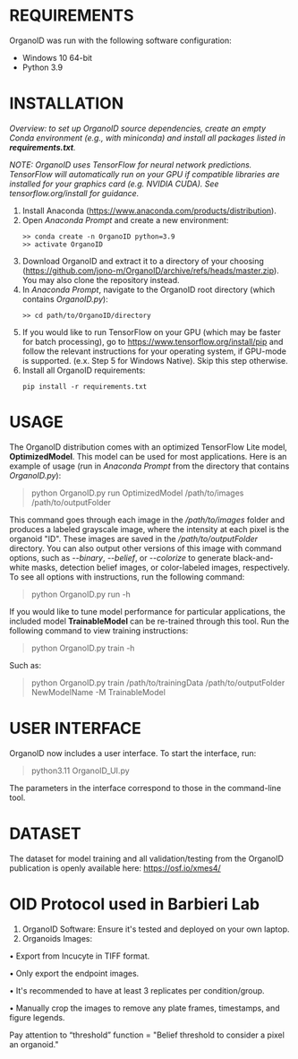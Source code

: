 <h1>REQUIREMENTS</h1>

OrganoID was run with the following software configuration:

- Windows 10 64-bit
- Python 3.9

<h1>INSTALLATION</h1>

<i>Overview: to set up OrganoID source dependencies, create an empty Conda environment (e.g., with miniconda) and
install all packages listed in <b>requirements.txt</b>.

NOTE: OrganoID uses TensorFlow for neural network predictions. TensorFlow will automatically run on your
GPU if compatible libraries are installed for your graphics card (e.g. NVIDIA CUDA). See tensorflow.org/install for guidance.</i>

1) Install Anaconda (https://www.anaconda.com/products/distribution).
2) Open <i>Anaconda Prompt</i> and create a new environment:
   ```
   >> conda create -n OrganoID python=3.9
   >> activate OrganoID
   ```
3) Download OrganoID and extract it to a directory of your choosing (https://github.com/jono-m/OrganoID/archive/refs/heads/master.zip). You may also clone the repository instead.
4) In <i>Anaconda Prompt</i>, navigate to the OrganoID root directory (which contains <i>OrganoID.py</i>):
   ```
   >> cd path/to/OrganoID/directory
   ```
5) If you would like to run TensorFlow on your GPU (which may be faster for batch processing), go to https://www.tensorflow.org/install/pip and follow the relevant instructions for your operating system, if GPU-mode is supported. (e.x. Step 5 for Windows Native). Skip this step otherwise.
6) Install all OrganoID requirements:
   ```
   pip install -r requirements.txt
   ```

<h1>USAGE</h1>

The OrganoID distribution comes with an optimized TensorFlow Lite model, <b>OptimizedModel</b>. This
model can be used for most applications. Here is an example of usage (run in <i>Anaconda Prompt</i> from the directory that contains <i>OrganoID.py</i>):

> python OrganoID.py run OptimizedModel /path/to/images /path/to/outputFolder

This command goes through each image in the <i>/path/to/images</i> folder and produces a labeled grayscale image, where the intensity at each pixel is the organoid "ID". These images are saved in the <i>/path/to/outputFolder</i> directory. You can also output other versions of this image with command options, such as <i>--binary</i>, <i>--belief</i>, or <i>--colorize</i> to generate black-and-white masks, detection belief images, or color-labeled images, respectively. To see all options with instructions, run the following command:

> python OrganoID.py run -h

If you would like to tune model performance for particular applications, the included model
<b>TrainableModel</b> can be re-trained through this tool. Run the following command to view
training instructions:

> python OrganoID.py train -h

Such as:

> python OrganoID.py train /path/to/trainingData /path/to/outputFolder NewModelName -M TrainableModel


<h1>USER INTERFACE</h1>

OrganoID now includes a user interface. To start the interface, run:

> python3.11 OrganoID_UI.py

The parameters in the interface correspond to those in the command-line tool.

<h1>DATASET</h1>

The dataset for model training and all validation/testing from the OrganoID publication is openly available here:
https://osf.io/xmes4/

<h1>OID Protocol used in Barbieri Lab</h1>

1.	OrganoID Software: Ensure it's tested and deployed on your own laptop.
2.	Organoids Images:

•	Export from Incucyte in TIFF format.

•	Only export the endpoint images.

•	It's recommended to have at least 3 replicates per condition/group.

•	Manually crop the images to remove any plate frames, timestamps, and figure legends.

Pay attention to “threshold” function = "Belief threshold to consider a pixel an organoid." 



